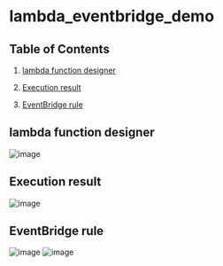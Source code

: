 # lambda_eventbridge_demo

## Table of Contents
1. <a href="#lambda function designer">lambda function designer</a>

2. <a href="#Execution result">Execution result</a>

3. <a href="#EventBridge rule">EventBridge rule</a>


## lambda function designer

![image](https://user-images.githubusercontent.com/32722949/108004583-45305280-6fc4-11eb-90fe-416a83184241.png)

## Execution result

![image](https://user-images.githubusercontent.com/32722949/108004645-67c26b80-6fc4-11eb-87c6-cd5a8332b168.png)


## EventBridge rule

![image](https://user-images.githubusercontent.com/32722949/107996192-ccbe9700-6fad-11eb-9fab-d7daadc64a0f.png)
![image](https://user-images.githubusercontent.com/32722949/108005828-ce955400-6fc7-11eb-881b-432299d35e00.png)
